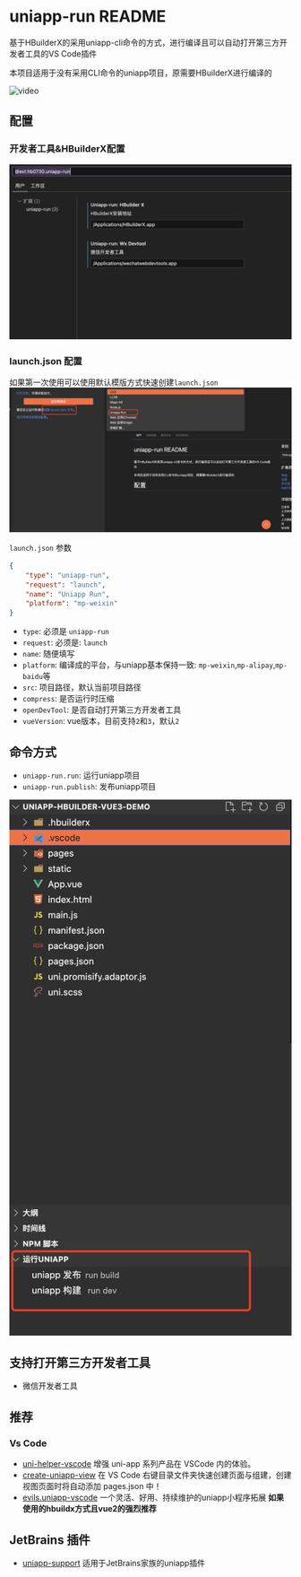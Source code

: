 # uniapp-run README

基于HBuilderX的采用uniapp-cli命令的方式，进行编译且可以自动打开第三方开发者工具的VS Code插件

本项目适用于没有采用CLI命令的uniapp项目，原需要HBuilderX进行编译的

![video](./images/video.gif)

## 配置

### 开发者工具&HBuilderX配置

![devTools](./images/devTools.png)

### launch.json 配置

如果第一次使用可以使用默认模版方式快速创建`launch.json`
![launchJson](./images/launchJson.png)

`launch.json` 参数

```json
{
    "type": "uniapp-run",
    "request": "launch",
    "name": "Uniapp Run",
    "platform": "mp-weixin"
}
```

* `type`: 必须是 `uniapp-run`
* `request`: 必须是: `launch`
* `name`: 随便填写
* `platform`: 编译成的平台，与uniapp基本保持一致: `mp-weixin`,`mp-alipay`,`mp-baidu`等
* `src`: 项目路径，默认当前项目路径
* `compress`: 是否运行时压缩
* `openDevTool`: 是否自动打开第三方开发者工具
* `vueVersion`: vue版本，目前支持`2`和`3`，默认`2`

## 命令方式

* `uniapp-run.run`: 运行uniapp项目
* `uniapp-run.publish`: 发布uniapp项目

![command](./images/commands.png)

## 支持打开第三方开发者工具

* 微信开发者工具

## 推荐

### Vs Code

* [uni-helper-vscode](https://marketplace.visualstudio.com/items?itemName=uni-helper.uni-helper-vscode) 增强 uni-app 系列产品在 VSCode 内的体验。
* [create-uniapp-view](https://marketplace.visualstudio.com/items?itemName=mrmaoddxxaa.create-uniapp-view) 在 VS Code 右键目录文件夹快速创建页面与组建，创建视图页面时将自动添加 pages.json 中！
* [evils.uniapp-vscode](https://marketplace.visualstudio.com/items?itemName=evils.uniapp-vscode) 一个灵活、好用、持续维护的uniapp小程序拓展 **如果使用的hbuildx方式且vue2的强烈推荐**

## JetBrains 插件

* [uniapp-support](https://plugins.jetbrains.com/plugin/19675-uniapp-support) 适用于JetBrains家族的uniapp插件
